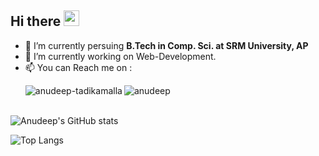 ## Hi there <img src="https://raw.githubusercontent.com/MartinHeinz/MartinHeinz/master/wave.gif" width="25px">

- 🔭 I’m currently persuing <strong>B.Tech in Comp. Sci. at SRM University, AP</strong>
- 🌱 I’m currently working on Web-Development.
- 📫 You can Reach me on :
  <p><a href="https://www.linkedin.com/in/anudeep-tadikamalla/" rel="nofollow"><img align="left" src="https://camo.githubusercontent.com/a80d00f23720d0bc9f55481cfcd77ab79e141606829cf16ec43f8cacc7741e46/68747470733a2f2f696d672e736869656c64732e696f2f62616467652f4c696e6b6564496e2d3030373742353f7374796c653d666f722d7468652d6261646765266c6f676f3d6c696e6b6564696e266c6f676f436f6c6f723d7768697465" alt="anudeep-tadikamalla" data-canonical-src="https://img.shields.io/badge/LinkedIn-0077B5?style=for-the-badge&amp;logo=linkedin&amp;logoColor=white" style="max-width: 100%;"></a></p>
  <p><a href="https://twitter.com/AnudeepT1" rel="nofollow"><img align="left" src="https://camo.githubusercontent.com/5d03c86f6a75f7cbe80d135d9162fbf6dc46a31253cf30a8e9bb8279b4d574d3/68747470733a2f2f696d672e736869656c64732e696f2f62616467652f547769747465722d3144413146323f7374796c653d666f722d7468652d6261646765266c6f676f3d74776974746572266c6f676f436f6c6f723d7768697465" alt="anudeep" data-canonical-src="https://img.shields.io/badge/Twitter-1DA1F2?style=for-the-badge&amp;logo=twitter&amp;logoColor=white" style="max-width: 100%;"></a></p><br><br>

![Anudeep's GitHub stats](https://github-readme-stats.vercel.app/api?username=anudeeptadikamalla&show_icons=true&theme=react)

![Top Langs](https://github-readme-stats.vercel.app/api/top-langs/?username=anudeeptadikamalla&layout=compact&theme=react)


<!--
**anudeeptadikamalla/anudeeptadikamalla** is a ✨ _special_ ✨ repository because its `README.md` (this file) appears on your GitHub profile.

Here are some ideas to get you started:

- 🔭 I’m currently working on ...
- 🌱 I’m currently learning ...
- 👯 I’m looking to collaborate on ...
- 🤔 I’m looking for help with ...
- 💬 Ask me about ...
- 📫 How to reach me: ...
- 😄 Pronouns: ...
- ⚡ Fun fact: ...
-->
